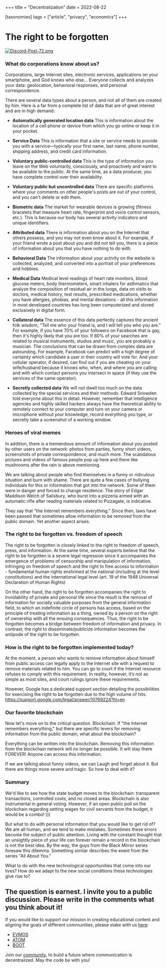 +++
title = "Decentralization"
date = 2022-08-22

[taxonomies]
tags = ["article", "privacy", "economics"]
+++

# The right to be forgotten

[![Discord-Post-72.png](https://i.postimg.cc/Kj0gfGLz/Discord-Post-72.png)](https://postimg.cc/ct8H4NFy)

### What do corporations know about us?

Corporations, large Internet sites, electronic services, applications on your smartphone, and God knows who else... Everyone collects and analyzes your data: geolocation, behavioral responses, and personal correspondence.

There are several data types about a person, and not all of them are created by him. Here is a far from a complete list of data that are of great interest and are in high demand:


* **Automatically generated location data**
This is information about the location of a cell phone or device from which you go online or keep it in your pocket.

* **Service Data**
This is information that a site or service needs to provide you with a service—typically your first name, last name, phone number, shipping address, and credit card information.

* **Voluntary public-controlled data**
This is the type of information you leave on the Web voluntarily, consciously, and proactively and want to be available to the public. At the same time, as a data producer, you have complete control over their availability.

* **Voluntary public but uncontrolled data**
There are specific platforms where your comments on other people's posts are out of your control, and you can't delete or edit them.

* **Biometric data**
The market for wearable devices is growing (fitness bracelets that measure heart rate, fingerprint and voice control sensors, etc.). This is because our body has several activity indicators and unique identifiers.
* **Attributed data**
There is information about you on the Internet that others possess, and you may not even know about it. For example, if your friend wrote a post about you and did not tell you, there is a piece of information about you that you have nothing to do with.

* **Behavioral Data**
The information about your activity on the website is collected, analyzed, and converted into a portrait of your preferences and hobbies.

* **Medical Data**
Medical level readings of heart rate monitors, blood glucose meters, body thermometers, smart inhalers for asthmatics that analyze the composition of residual air in the lungs, data on visits to doctors, medical history, test results, prescribed medications, whether you have allergies, phobias, and mental deviations - all this information in most developed countries has long been computerized and stored exclusively in digital form.

* **Collateral data**
The essence of this data perfectly captures the ancient folk wisdom, "Tell me who your friend is, and I will tell you who you are." For example, if you have 70% of your followers on Facebook that is gay, then it's highly likely that you are too. If 80% of your searches are related to musical instruments, studios and music, you are probably a musician. The conclusions that can be drawn from complex data are astounding. For example, Facebook can predict with a high degree of certainty which candidate a user in their country will vote for. And your cellular operator, if desired, can find out if you are cheating on your wife/husband because it knows who, when, and where you are calling and with which contact persons you intersect in space (if they use the services of the same operator).

* **Secretly collected data**
We will not dwell too much on the data collected by the special services and their methods. Edward Snowden told everyone about this in detail. However, remember that intelligence agencies and highly skilled hackers always have the theoretical ability to remotely connect to your computer and turn on your camera or microphone without your knowledge, record everything you type, or secretly take a screenshot of a working window.

### Heroes of viral memes

In addition, there is a tremendous amount of information about you posted by other users on the network: photos from parties, funny short videos, screenshots of private correspondence, and much more. The scandalous pictures and videos of famous people pop up here and there like mushrooms after the rain is above mentioning.

We are talking about people who find themselves in a funny or ridiculous situation and burn with shame. There are quite a few cases of bullying individuals for this or information that got into the network. Some of them were in danger and forced to change residence. The story of Edgar Maddison Welch of Salisbury, who burst into a pizzeria armed with an automatic rifle after reading materials related to Pizzagate, is indicative.

They say that "the Internet remembers everything." Since then, laws have been passed that sometimes allow information to be removed from the public domain. Yet another aspect arises.
 
### The right to be forgotten vs. freedom of speech

The right to be forgotten is closely linked to the right to freedom of speech, press, and information. At the same time, several experts believe that the right to be forgotten is a severe legal regression since it accompanies the emergence of problems of censorship and manipulation of information, infringing on freedom of speech and the right to free access to information - fundamental human rights enshrined at the national (including at the level constitutions) and the international legal level (art. 19 of the 1948 Universal Declaration of Human Rights)

On the other hand, the right to be forgotten accompanies the right to inviolability of private and personal life since the result is the removal of information for socially valuable purposes from the general information field, to which an indefinite circle of persons has access, based on the principle of treating information as a thing, owned by a person on the right of ownership with all the ensuing consequences. Thus, the right to be forgotten becomes a bridge between freedom of information and privacy. In contrast, the right to disseminate/publicize information becomes the antipode of the right to be forgotten.

### How is the right to be forgotten implemented today?

At the moment, a person who wants to remove information about himself from public access can legally apply to the Internet site with a request to remove materials related to him. You can go to court if the Internet resource refuses to comply with this requirement. In reality, however, it’s not as simple as most sites, and court rulings ignore these requirements.

However, Google has a dedicated support section detailing the possibilities for exercising the right to be forgotten due to the high volume of hits.
https://support.google.com/legal/answer/10769224?hl=en

### Our favorite blockchain

Now let's move on to the critical question. Blockchain. If "the Internet remembers everything," but there are specific levers for removing information from the public domain, what about the blockchain?

Everything can be written into the blockchain. Removing this information from the blockchain network will no longer be possible. It will stay there FOREVER! Anyone can access this information.

If we are talking about funny videos, we can Laugh and forget about it. But there are things more severe and tragic. So how to deal with it?

### Summary

We'd like to see how the state budget moves to the blockchain: transparent transactions, controlled costs, and no closed areas. Blockchain is also instrumental in general voting. However, if an open public poll on the blockchain regarding setting wages for civil servants from the budget, it would be a combo! )))

But what to do with personal information that you would like to get rid of? We are all human, and we tend to make mistakes. Sometimes these errors become the subject of public attention. Living with the constant thought that an unsightly piece of your life can forever remain a record in the blockchain is not the best idea. By the way, the guys from the Black Mirror series foresaw this dilemma. Something similar describes the event from the series "All About You."

What to do with the new technological opportunities that come into our lives? How do we adapt to the new social conditions these technologies give rise to?

**The question is earnest. I invite you to a public discussion. Please write in the comments what you think about it!**
-----------------------------------------------------------------------------------------------------------------------------------------------------------

If you would like to support our mission in creating educational content and aligning the goals of different communities, please stake with us [here](https://www.citizencosmos.space/staking):

- [EVMOS](https://wallet.keplr.app/chains/evmos?modal=validator&chain=evmos_9001-2&validator_address=evmosvaloper1mtwvpdd57gpkyejd566s24afr9zm5ryq8gwpvj) 
- [ATOM](https://wallet.keplr.app/chains/cosmos-hub?modal=validator&chain=cosmoshub-4&validator_address=cosmosvaloper1e859xaue4k2jzqw20cv6l7p3tmc378pc3k8g2u) 
- [BOOT](https://wallet.keplr.app/chains/bostrom?modal=validator&chain=bostrom&validator_address=bostromvaloper1f7nx65pmayfenpfwzwaamwas4ygmvalqj6dz5r)

Join our [community](https://discord.gg/kJaG3EucCX), to build a future where communication is decentralized. May the code be with you! 
